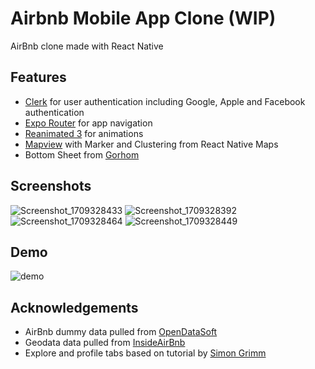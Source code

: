 # Airbnb Mobile App Clone (WIP)
AirBnb clone made with React Native

## Features
* [Clerk](https://clerk.com/) for user authentication including Google, Apple and Facebook authentication
* [Expo Router](https://expo.dev/) for app navigation
* [Reanimated 3](https://docs.swmansion.com/react-native-reanimated/) for animations
* [Mapview](https://docs.expo.dev/versions/latest/sdk/map-view/) with Marker and Clustering from React Native Maps
* Bottom Sheet from [Gorhom](https://github.com/gorhom/react-native-bottom-sheet)

## Screenshots
![Screenshot_1709328433](https://github.com/mabelzhou/airbnb-clone/assets/135676782/3f97b22c-e54e-4a49-90d5-12fdcc9fe318) ![Screenshot_1709328392](https://github.com/mabelzhou/airbnb-clone/assets/135676782/bd0f449c-a84d-4a16-aae2-5bb03c652208)
![Screenshot_1709328464](https://github.com/mabelzhou/airbnb-clone/assets/135676782/706e77dc-b820-42ff-a806-760ad10daae7) ![Screenshot_1709328449](https://github.com/mabelzhou/airbnb-clone/assets/135676782/4fbaa159-c83f-4556-b2c5-db50d420b25d)

## Demo
![demo](https://github.com/mabelzhou/airbnb-clone/assets/135676782/4f476570-1085-4100-9886-6159b058799e)


## Acknowledgements
* AirBnb dummy data pulled from [OpenDataSoft](https://public.opendatasoft.com/explore/dataset/airbnb-listings/table/?disjunctive.host_verifications&disjunctive.amenities&disjunctive.features)
* Geodata data pulled from [InsideAirBnb](http://insideairbnb.com/get-the-data/)
* Explore and profile tabs based on tutorial by [Simon Grimm](https://github.com/saimon24)
